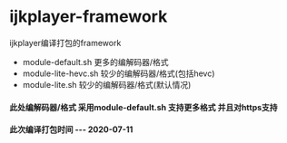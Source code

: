 # ijkplayer-framework

ijkplayer编译打包的framework


- module-default.sh 更多的编解码器/格式
- module-lite-hevc.sh 较少的编解码器/格式(包括hevc)
- module-lite.sh 较少的编解码器/格式(默认情况)


#### 此处编解码器/格式 采用module-default.sh  支持更多格式 并且对https支持


#### 此次编译打包时间 --- 2020-07-11
